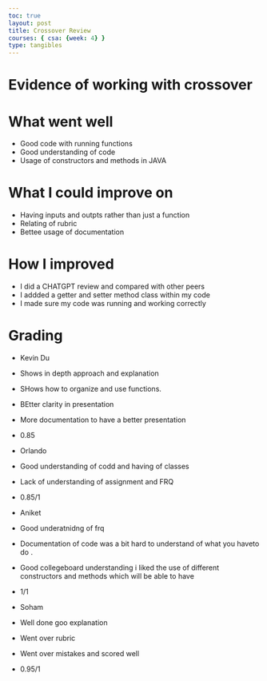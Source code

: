 ```yaml
---
toc: true
layout: post
title: Crossover Review
courses: { csa: {week: 4} }
type: tangibles
---
```





# Evidence of working with crossover 

# What went well
- Good code with running functions 
- Good understanding of code
- Usage of constructors and methods in JAVA 

# What I could improve on 
- Having inputs and outpts rather than just a function 
- Relating of rubric
- Bettee usage of documentation 

# How I improved 
- I did a CHATGPT review and compared with other peers 
- I addded a getter and setter method class within my code 
- I made sure my code  was running and working correctly 

# Grading 
- Kevin Du 
- Shows in depth approach and explanation 
- SHows how to organize and use functions. 
- BEtter clarity in presentation 
- More documentation to have a better presentation
- 0.85

- Orlando 
- Good understanding of codd and having of classes 
- Lack of understanding of assignment and FRQ 
- 0.85/1

- Aniket 
- Good underatnidng of frq 
- Documentation of code was a bit hard to understand of what you haveto do .
- Good collegeboard understanding i liked the use of different constructors and methods  which will be able to have  
- 1/1 

- Soham
- Well done goo explanation 
- Went over rubric 
- Went over mistakes and scored well 
- 0.95/1
